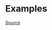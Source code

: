 


# Examples


[Source](http://www.rubydoc.info/gems/rubocop/RuboCop/Cop/Style/MethodCallWithArgsParentheses)